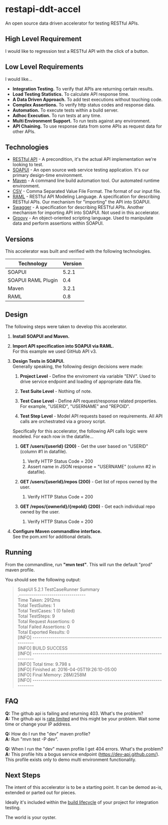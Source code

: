 # restapi-ddt-accel
An open source data driven accelerator for testing RESTful APIs.

## High Level Requirement
I would like to regression test a RESTful API with the click of a button.

## Low Level Requirements
I would like...

* **Integration Testing.**  To verify that APIs are returning certain results.
* **Load Testing Statistics.** To calculate API response time.
* **A Data Driven Approach.** To add test executions without touching code.
* **Complex Assertions.** To verify http status codes and response data.
* **Automation.**  To execute tests within a build server.
* **Adhoc Execution.**  To run tests at any time.
* **Multi Environment Support.**  To run tests against any environment.
* **API Chaining.**  To use response data from some APIs as request data for other APIs.

## Technologies
* [RESTful API](https://en.wikipedia.org/wiki/Representational_state_transfer) - A precondition, it's the actual API implementation we're looking to test.
* [SOAPUI](https://www.soapui.org/) - An open source web service testing application.  It's our primary design-time environment.
* [Maven](https://maven.apache.org/) - A command line build automation tool.  Our automated runtime environment.
* [CSV](https://en.wikipedia.org/wiki/Comma-separated_values) - Comma Separated Value File Format.  The format of our input file.
* [RAML](http://raml.org/) - RESTful API Modeling Language.  A specification for describing RESTful APIs.  Our mechanism for "importing" the API into SOAPUI.
* [Swagger](http://swagger.io/) - A specification for describing RESTful APIs.  Another mechanism for importing API into SOAPUI.  Not used in this accelerator.
* [Groovy](http://www.groovy-lang.org/) - An object-oriented scripting language.  Used to manipulate data and perform assertions within SOAPUI.

## Versions
This accelerator was built and verified with the following technologies.

| Technology          | Version   | 
| --------            | --------  | 
| SOAPUI              | 5.2.1     | 
| SOAPUI RAML Plugin  | 0.4       | 
| Maven               | 3.2.1     |
| RAML                | 0.8       |
  
## Design
The following steps were taken to develop this accelerator.

1. **Install SOAPUI and Maven.**

2. **Import API specification into SOAPUI via RAML.**  
For this example we used GitHub API v3.

3. **Design Tests in SOAPUI.**  
  Generally speaking, the following design decisions were made:  

   1) **Project Level** - Define the enviroment via variable "ENV".  Used to drive service endpoint and loading of appropriate data file.  
   
   2) **Test Suite Level** - Nothing of note.  
   
   3) **Test Case Level** - Define API request/response related properties.  For example, "USERID", "USERNAME" and "REPOID".  
   
   4) **Test Step Level** - Model API requests based on requirements.  All API calls are orchestrated via a groovy script.  

    Specifically for this accelerator, the following API calls logic were modeled.  For each row in the datafile...
   1) **GET /users/{userId} (200)** - Get the user based on "USERID" (column #1 in datafile).
       1) Verify HTTP Status Code = 200
       2) Assert name in JSON response = "USERNAME" (column #2 in datafile).
       
   2) **GET /users/{userId}/repos (200)** - Get list of repos owned by the user.
       1) Verify HTTP Status Code = 200
       
   3) **GET /repos/{ownerId}/{repoId} (200)** - Get each individual repo owned by the user.
       1) Verify HTTP Status Code = 200

4. **Configure Maven commandline interface.**  
See the pom.xml for additional details.

## Running
From the commandline, run **"mvn test"**.  This will run the default "prod" maven profile. 

You should see the following output:

>    
> SoapUI 5.2.1 TestCaseRunner Summary  
> .---------------------------------  
> Time Taken: 2912ms  
> Total TestSuites: 1  
> Total TestCases: 1 (0 failed)  
> Total TestSteps: 9  
> Total Request Assertions: 0  
> Total Failed Assertions: 0  
> Total Exported Results: 0  
> [INFO] ------------------------------------------------------------------------  
> [INFO] BUILD SUCCESS  
> [INFO] ------------------------------------------------------------------------  
> [INFO] Total time: 9.798 s  
> [INFO] Finished at: 2016-04-05T19:26:10-05:00  
> [INFO] Final Memory: 28M/258M  
> [INFO] ------------------------------------------------------------------------  

## FAQ

**Q:** The github api is failing and returning 403.  What's the problem?  
**A:** The github api is [rate limited](https://developer.github.com/v3/#rate-limiting) and this might be your problem.  Wait some time or change your IP address.

**Q:** How do I run the "dev" maven profile?  
**A:**  Run "mvn test -P dev".

**Q:** When I run the "dev" maven profile I get 404 errors.  What's the problem?  
**A:** This profile hits a bogus service endpoint (https://dev-api.github.com/).  This profile exists only to demo multi environment functionality.

## Next Steps
The intent of this accelerator is to be a starting point.  It can be demod as-is, extended or parted out for pieces.  

Ideally it's included within the [build lifecycle](https://maven.apache.org/guides/introduction/introduction-to-the-lifecycle.html) of your project for integration testing.  

The world is your oyster.  
